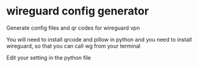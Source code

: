 # wireguard config generator
Generate config files and qr codes for wireguard vpn

You will need to install qrcode and pillow in python
and you need to install wireguard, so that you can call wg from your terminal

Edit your setting in the python file
